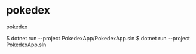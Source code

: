 # pokedex
pokedex


$ dotnet run --project PokedexApp/PokedexApp.sln 
$ dotnet run --project PokedexApp.sln 